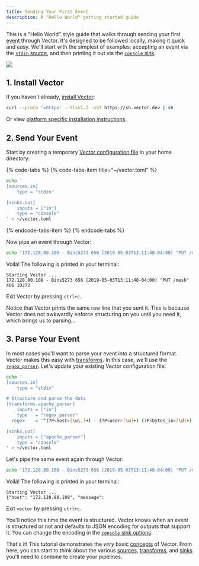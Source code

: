 ```yaml
---
title: Sending Your First Event
description: A "Hello World" getting started guide
---
```


This is a "Hello World" style guide that walks through sending your first
[event][docs.data-model#event] through Vector. It's designed to be followed locally,
making it quick and easy. We'll start with the simplest of examples: accepting
an event via the [`stdin` source][docs.sources.stdin], and then printing it out
via the [`console` sink][docs.sinks.console].

![][assets.getting-started-guide]

## 1. Install Vector

If you haven't already, [install Vector][docs.installation]:

```bash
curl --proto '=https' --tlsv1.2 -sSf https://sh.vector.dev | sh
```

Or view [platform specific installation instructions][docs.installation].

## 2. Send Your Event

Start by creating a temporary [Vector configuration file][docs.configuration]
in your home directory:

{% code-tabs %}
{% code-tabs-item title="~/vector.toml" %}
```bash
echo '
[sources.in]
    type = "stdin"

[sinks.out]
    inputs = ["in"]
    type = "console"
' > ~/vector.toml
```
{% endcode-tabs-item %}
{% endcode-tabs %}

Now pipe an event through Vector:

```bash
echo '172.128.80.109 - Bins5273 656 [2019-05-03T13:11:48-04:00] "PUT /mesh" 406 10272' | vector --config ~/vector.toml
```

Voilà! The following is printed in your terminal:

```text
Starting Vector ...
172.128.80.109 - Bins5273 656 [2019-05-03T13:11:48-04:00] "PUT /mesh" 406 10272
```

Exit Vector by pressing `ctrl+c`.

Notice that Vector prints the same raw line that you sent it. This is because
Vector does not awkwardly enforce structuring on you until you need it, which
brings us to parsing...

## 3. Parse Your Event

In most cases you'll want to parse your event into a structured format. Vector
makes this easy with [transforms][docs.transforms]. In this case, we'll use
the [`regex_parser`][docs.transforms.regex_parser]. Let's update your existing
Vector configuration file:

```bash
echo '
[sources.in]
    type = "stdin"

# Structure and parse the data
[transforms.apache_parser]
    inputs = ["in"]
    type   = "regex_parser"
  regex    = '^(?P<host>[\w\.]+) - (?P<user>[\w]+) (?P<bytes_in>[\d]+) \[(?P<timestamp>.*)\] "(?P<method>[\w]+) (?P<path>.*)" (?P<status>[\d]+) (?P<bytes_out>[\d]+)$'

[sinks.out]
    inputs = ["apache_parser"]
    type = "console"
' > ~/vector.toml
```

Let's pipe the same event again through Vector:

```bash
echo '172.128.80.109 - Bins5273 656 [2019-05-03T13:11:48-04:00] "PUT /mesh" 406 10272' | vector --config ~/vector.toml
```

Voilà! The following is printed in your terminal:

```text
Starting Vector ...
{"host": "172.128.80.109", "message": 
```

Exit `vector` by pressing `ctrl+c`.

You'll notice this time the event is structured. Vector knows when an event
is structured or not and defaults to JSON encoding for outputs that support
it. You can change the encoding in the
[`console` sink options][docs.sinks.console].

That's it! This tutorial demonstrates the _very_ basic [concepts][docs.concepts]
of Vector. From here, you can start to think about the various
[sources][docs.sources], [transforms][docs.transforms], and [sinks][docs.sinks]
you'll need to combine to create your pipelines.


[assets.getting-started-guide]: ../../assets/getting-started-guide.svg
[docs.concepts]: ../../about/concepts
[docs.configuration]: ../../setup/configuration
[docs.data-model#event]: ../../about/data-model#event
[docs.installation]: ../../setup/installation
[docs.sinks.console]: ../../components/sinks/console
[docs.sinks]: ../../components/sinks
[docs.sources.stdin]: ../../components/sources/stdin
[docs.sources]: ../../components/sources
[docs.transforms.regex_parser]: ../../components/transforms/regex_parser
[docs.transforms]: ../../components/transforms
